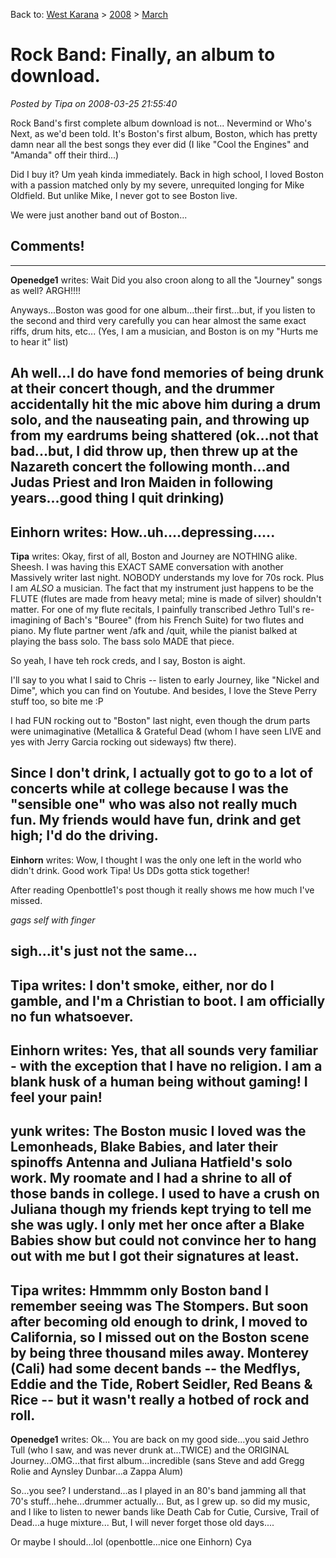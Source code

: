 Back to: [West Karana](/posts/westkarana.md) > [2008](/posts/2008/westkarana.md) > [March](./westkarana.md)
# Rock Band: Finally, an album to download.

*Posted by Tipa on 2008-03-25 21:55:40*

Rock Band's first complete album download is not... Nevermind or Who's Next, as we'd been told. It's Boston's first album, Boston, which has pretty damn near all the best songs they ever did (I like "Cool the Engines" and "Amanda" off their third...)

Did I buy it? Um yeah kinda immediately. Back in high school, I loved Boston with a passion matched only by my severe, unrequited longing for Mike Oldfield. But unlike Mike, I never got to see Boston live.

We were just another band out of Boston...

## Comments!
---
**Openedge1** writes: Wait
 Did you also croon along to all the "Journey" songs as well?
ARGH!!!!

Anyways...Boston was good for one album...their first...but, if you listen to the second and third very carefully you can hear almost the same exact riffs, drum hits, etc...
(Yes, I am a musician, and Boston is on my "Hurts me to hear it" list)

Ah well...I do have fond memories of being drunk at their concert though, and the drummer accidentally hit the mic above him during a drum solo, and the nauseating pain, and throwing up from my eardrums being shattered (ok...not that bad...but, I did throw up, then threw up at the Nazareth concert the following month...and Judas Priest and Iron Maiden in following years...good thing I quit drinking)
---
**Einhorn** writes: How..uh....depressing.....
---
**Tipa** writes: Okay, first of all, Boston and Journey are NOTHING alike. Sheesh. I was having this EXACT SAME conversation with another Massively writer last night. NOBODY understands my love for 70s rock. Plus I am *ALSO* a musician. The fact that my instrument just happens to be the FLUTE (flutes are made from heavy metal; mine is made of silver) shouldn't matter. For one of my flute recitals, I painfully transcribed Jethro Tull's re-imagining of Bach's "Bouree" (from his French Suite) for two flutes and piano. My flute partner went /afk and /quit, while the pianist balked at playing the bass solo. The bass solo MADE that piece.

So yeah, I have teh rock creds, and I say, Boston is aight.

I'll say to you what I said to Chris -- listen to early Journey, like "Nickel and Dime", which you can find on Youtube. And besides, I love the Steve Perry stuff too, so bite me :P

I had FUN rocking out to "Boston" last night, even though the drum parts were unimaginative (Metallica & Grateful Dead (whom I have seen LIVE and yes with Jerry Garcia rocking out sideways) ftw there).

Since I don't drink, I actually got to go to a lot of concerts while at college because I was the "sensible one" who was also not really much fun. My friends would have fun, drink and get high; I'd do the driving.
---
**Einhorn** writes: Wow, I thought I was the only one left in the world who didn't drink. Good work Tipa! Us DDs gotta stick together!

After reading Openbottle1's post though it really shows me how much I've missed.

*gags self with finger*

sigh...it's just not the same...
---
**Tipa** writes: I don't smoke, either, nor do I gamble, and I'm a Christian to boot. I am officially no fun whatsoever.
---
**Einhorn** writes: Yes, that all sounds very familiar - with the exception that I have no religion. I am a blank husk of a human being without gaming! I feel your pain!
---
**yunk** writes: The Boston music I loved was the Lemonheads, Blake Babies, and later their spinoffs Antenna and Juliana Hatfield's solo work. My roomate and I had a shrine to all of those bands in college. I used to have a crush on Juliana though my friends kept trying to tell me she was ugly. I only met her once after a Blake Babies show but could not convince her to hang out with me but I got their signatures at least.
---
**Tipa** writes: Hmmmm only Boston band I remember seeing was The Stompers. But soon after becoming old enough to drink, I moved to California, so I missed out on the Boston scene by being three thousand miles away. Monterey (Cali) had some decent bands -- the Medflys, Eddie and the Tide, Robert Seidler, Red Beans & Rice -- but it wasn't really a hotbed of rock and roll.
---
**Openedge1** writes: Ok...
You are back on my good side...you said Jethro Tull (who I saw, and was never drunk at...TWICE) and the ORIGINAL Journey...OMG...that first album...incredible (sans Steve and add Gregg Rolie and Aynsley Dunbar...a Zappa Alum)

So...you see? I understand...as I played in an 80's band jamming all that 70's stuff...hehe...drummer actually...
But, as I grew up. so did my music, and I like to listen to newer bands like Death Cab for Cutie, Cursive, Trail of Dead...a huge mixture...
But, I will never forget those old days....

Or maybe I should...lol (openbottle...nice one Einhorn)
Cya
